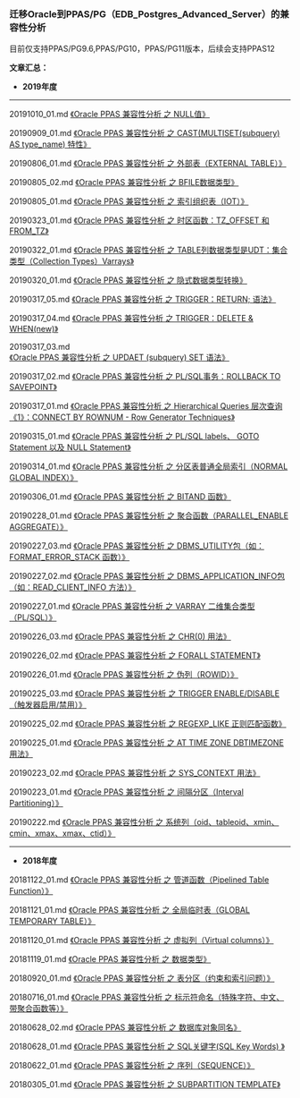 ### 迁移Oracle到PPAS/PG（EDB_Postgres_Advanced_Server）的兼容性分析
目前仅支持PPAS/PG9.6,PPAS/PG10，PPAS/PG11版本，后续会支持PPAS12

**文章汇总：**

+ **2019年度**
---
20191010_01.md [《Oracle PPAS 兼容性分析 之 NULL值》](https://github.com/oomdb/ora2opendb/blob/master/ppas/20191010/20191010_01.md)

20190909_01.md [《Oracle PPAS 兼容性分析 之 CAST(MULTISET(subquery) AS type_name) 特性》](https://github.com/oomdb/ora2opendb/tree/master/ppas/20190909/20190909_01.md)

20190806_01.md [《Oracle PPAS 兼容性分析 之 外部表（EXTERNAL TABLE）》](https://github.com/oomdb/ora2opendb/blob/master/ppas/20190806/20190806_01.md )

20190805_02.md [《Oracle PPAS 兼容性分析 之 BFILE数据类型》](https://github.com/oomdb/ora2opendb/blob/master/ppas/20190805/20190805_02.md)

20190805_01.md [《Oracle PPAS 兼容性分析 之 索引组织表（IOT）》](https://github.com/oomdb/ora2opendb/blob/master/ppas/20190805/20190805_01.md)

20190323_01.md [《Oracle PPAS 兼容性分析 之 时区函数：TZ_OFFSET 和 FROM_TZ》](https://github.com/oomdb/ora2opendb/blob/master/ppas/20190323/201903023_01.md)

20190322_01.md [《Oracle PPAS 兼容性分析 之 TABLE列数据类型是UDT：集合类型（Collection Types）Varrays》](https://github.com/oomdb/ora2opendb/blob/master/ppas/20190322/20190322_01.md)

20190320_01.md [《Oracle PPAS 兼容性分析 之 隐式数据类型转换》](https://github.com/oomdb/ora2opendb/blob/master/ppas/20190320/20190320_01.md)

20190317_05.md [《Oracle PPAS 兼容性分析 之 TRIGGER：RETURN; 语法》](https://github.com/oomdb/ora2opendb/blob/master/ppas/20190317/20190317_05.md)

20190317_04.md [《Oracle PPAS 兼容性分析 之 TRIGGER：DELETE & WHEN(new)》](https://github.com/oomdb/ora2opendb/blob/master/ppas/20190317/20190317_04.md)

20190317_03.md [《Oracle PPAS 兼容性分析 之 UPDAET (subquery) SET 语法》](https://github.com/oomdb/ora2opendb/blob/master/ppas/20190317/20190317_03.md)

20190317_02.md [《Oracle PPAS 兼容性分析 之 PL/SQL事务：ROLLBACK TO SAVEPOINT》](https://github.com/oomdb/ora2opendb/blob/master/ppas/20190317/20190317_02.md)

20190317_01.md [《Oracle PPAS 兼容性分析 之 Hierarchical Queries 层次查询《1》：CONNECT BY ROWNUM - Row Generator Techniques》](https://github.com/oomdb/ora2opendb/blob/master/ppas/20190317/20190317_01.md)

20190315_01.md [《Oracle PPAS 兼容性分析 之 PL/SQL labels、 GOTO Statement 以及 NULL Statement》](https://github.com/oomdb/ora2opendb/blob/master/ppas/20190315/20190315_01.md)

20190314_01.md  [《Oracle PPAS 兼容性分析 之 分区表普通全局索引（NORMAL GLOBAL INDEX）》](https://github.com/oomdb/ora2opendb/blob/master/ppas/20190314/20190314_01.md)

20190306_01.md  [《Oracle PPAS 兼容性分析 之 BITAND 函数》](https://github.com/oomdb/ora2opendb/blob/master/ppas/20190306/20190306_01.md)

20190228_01.md  [《Oracle PPAS 兼容性分析 之 聚合函数（PARALLEL_ENABLE AGGREGATE）》](https://github.com/oomdb/ora2opendb/blob/master/ppas/20190228/20190228_01.md)

20190227_03.md  [《Oracle PPAS 兼容性分析 之 DBMS_UTILITY包（如：FORMAT_ERROR_STACK 函数）》](https://github.com/oomdb/ora2opendb/blob/master/ppas/20190227/20190227_03.md)

20190227_02.md  [《Oracle PPAS 兼容性分析 之 DBMS_APPLICATION_INFO包（如：READ_CLIENT_INFO 方法）》](https://github.com/oomdb/ora2opendb/blob/master/ppas/20190227/20190227_02.md)

20190227_01.md  [《Oracle PPAS 兼容性分析 之 VARRAY 二维集合类型（PL/SQL）》](https://github.com/oomdb/ora2opendb/blob/master/ppas/20190227/20190227_01.md)

20190226_03.md  [《Oracle PPAS 兼容性分析 之 CHR(0) 用法》](https://github.com/oomdb/ora2opendb/blob/master/ppas/20190226/20190226_03.md)

20190226_02.md  [《Oracle PPAS 兼容性分析 之 FORALL STATEMENT》](https://github.com/oomdb/ora2opendb/blob/master/ppas/20190226/20190226_02.md)
 
20190226_01.md  [《Oracle PPAS 兼容性分析 之 伪列（ROWID）》](https://github.com/oomdb/ora2opendb/blob/master/ppas/20190226/20190226_01.md)

20190225_03.md  [《Oracle PPAS 兼容性分析 之 TRIGGER ENABLE/DISABLE（触发器启用/禁用）》](https://github.com/oomdb/ora2opendb/blob/master/ppas/20190225/20190225_03.md)

20190225_02.md  [《Oracle PPAS 兼容性分析 之 REGEXP_LIKE 正则匹配函数》](https://github.com/oomdb/ora2opendb/blob/master/ppas/20190225/20190225_02.md)

20190225_01.md  [《Oracle PPAS 兼容性分析 之 AT TIME ZONE DBTIMEZONE 用法》](https://github.com/oomdb/ora2opendb/blob/master/ppas/20190225/20190225_01.md)

20190223_02.md  [《Oracle PPAS 兼容性分析 之 SYS_CONTEXT 用法》](https://github.com/oomdb/ora2opendb/blob/master/ppas/20190223/20190223_02.md)

20190223_01.md  [《Oracle PPAS 兼容性分析 之 间隔分区（Interval Partitioning）》](https://github.com/oomdb/ora2opendb/blob/master/ppas/20190223/20190223_01.md)

20190222.md     [《Oracle PPAS 兼容性分析 之 系统列（oid、tableoid、xmin、cmin、xmax、xmax、ctid）》](https://github.com/oomdb/ora2opendb/blob/master/ppas/20190222/20190222.md)

---
+ **2018年度**

20181122_01.md  [《Oracle PPAS 兼容性分析 之 管道函数（Pipelined Table Function）》](https://github.com/oomdb/ora2opendb/blob/master/ppas/20181122/20181122_01.md)

20181121_01.md  [《Oracle PPAS 兼容性分析 之 全局临时表（GLOBAL TEMPORARY TABLE）》](https://github.com/oomdb/ora2opendb/blob/master/ppas/20181121/20181121_01.md)

20181120_01.md  [《Oracle PPAS 兼容性分析 之 虚拟列（Virtual columns）》](https://github.com/oomdb/ora2opendb/blob/master/ppas/20181120/20181120_01.md)

20181119_01.md  [《Oracle PPAS 兼容性分析 之 数据类型》](https://github.com/oomdb/ora2opendb/blob/master/ppas/20181119/20181119_01.md)

20180920_01.md  [《Oracle PPAS 兼容性分析 之 表分区（约束和索引问题）》](https://github.com/oomdb/ora2opendb/blob/master/ppas/20180920/20180920_01.md)

20180716_01.md  [《Oracle PPAS 兼容性分析 之 标示符命名（特殊字符、中文、带聚合函数等）》](https://github.com/oomdb/ora2opendb/blob/master/ppas/20180716/20180716_01.md)

20180628_02.md  [《Oracle PPAS 兼容性分析 之 数据库对象同名》](https://github.com/oomdb/ora2opendb/blob/master/ppas/20180628/20180628_02.md)

20180628_01.md  [《Oracle PPAS 兼容性分析 之 SQL关键字(SQL Key Words) 》](https://github.com/oomdb/ora2opendb/blob/master/ppas/20180628/20180628_01.md)

20180622_01.md  [《Oracle PPAS 兼容性分析 之 序列（SEQUENCE）》](https://github.com/oomdb/ora2opendb/blob/master/ppas/20180622/20180622_01.md)

20180305_01.md  [《Oracle PPAS 兼容性分析 之 SUBPARTITION TEMPLATE》](https://github.com/oomdb/ora2opendb/blob/master/ppas/20180305/20180305_01.md)
